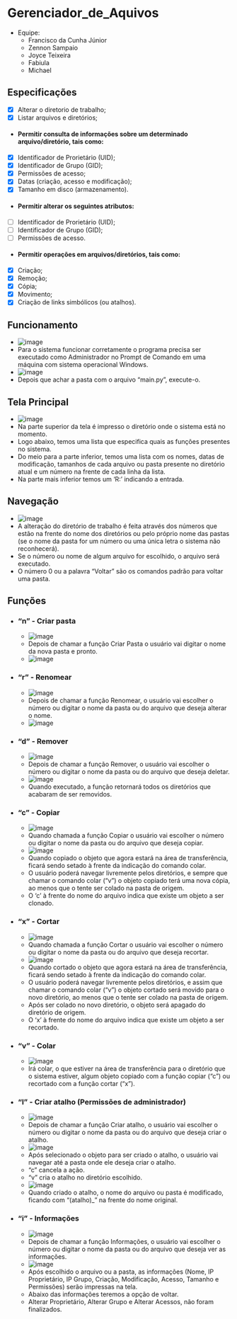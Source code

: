 # Gerenciador_de_Aquivos
- Equipe:
  - Francisco da Cunha Júnior
  - Zennon Sampaio
  - Joyce Teixeira
  - Fabiula
  - Michael

## Especificações
- [x] Alterar o diretorio de trabalho;
- [x] Listar arquivos e diretórios;
- #### Permitir consulta de informações sobre um determinado arquivo/diretório, tais como:
 - [x] Identificador de Prorietário (UID);
 - [x] Identificador de Grupo (GID);
 - [x] Permissões de acesso;
 - [x] Datas (criação, acesso e modificação);
 - [x] Tamanho em disco (armazenamento).
- #### Permitir alterar os seguintes atributos:
- [ ] Identificador de Prorietário (UID);
- [ ] Identificador de Grupo (GID);
- [ ] Permissões de acesso.
- #### Permitir operações em arquivos/diretórios, tais como:
- [x] Criação;
- [x] Remoção;
- [x] Cópia;
- [x] Movimento;
- [x] Criação de links simbólicos (ou atalhos).

## Funcionamento
- ![image](https://user-images.githubusercontent.com/101655473/207075800-12500102-5fa0-4682-b71c-7f840d448c3a.png)
- Para o sistema funcionar corretamente o programa precisa ser executado como Administrador no Prompt de Comando em uma máquina com sistema operacional Windows.
- ![image](https://user-images.githubusercontent.com/101655473/207077454-61b25222-eff6-4983-8beb-4f7716f6229a.png)
- Depois que achar a pasta com o arquivo “main.py”, execute-o.

## Tela Principal
- ![image](https://user-images.githubusercontent.com/101655473/207077710-727f38dc-e39f-4ddb-8f1d-c8b137f25c08.png)
- Na parte superior da tela é impresso o diretório onde o sistema está no momento.
- Logo abaixo, temos uma lista que especifica quais as funções presentes no sistema.
- Do meio para a parte inferior, temos uma lista com os nomes, datas de modificação, tamanhos de cada arquivo ou pasta presente no diretório atual e um número na frente de cada linha da lista.
- Na parte mais inferior temos um ‘R:’ indicando a entrada. 

## Navegação
- ![image](https://user-images.githubusercontent.com/101655473/207076837-80b87ef4-c702-47cd-9e38-f45b8eb5082e.png)
- A alteração do diretório de trabalho é feita através dos números que estão na frente do nome dos diretórios ou pelo próprio nome das pastas (se o nome da pasta for um número ou uma única letra o sistema não reconhecerá).
- Se o número ou nome de algum arquivo for escolhido, o arquivo será executado.
- O número 0 ou a palavra “Voltar” são os comandos padrão para voltar uma pasta.

## Funções
- ### “n” - Criar pasta
  - ![image](https://user-images.githubusercontent.com/101655473/207078354-9a299ea8-b11e-49f9-866b-88408afb36ed.png)
  - Depois de chamar a função Criar Pasta o usuário vai digitar o nome da nova pasta e pronto.
  - ![image](https://user-images.githubusercontent.com/101655473/207078578-7c3770c2-f11f-436d-b28b-5293e7c46863.png)
- ### “r” - Renomear
  - ![image](https://user-images.githubusercontent.com/101655473/207079886-b39221a2-974f-4799-bb78-b1558b1ec987.png)
  - Depois de chamar a função Renomear, o usuário vai escolher o número ou digitar o nome da pasta ou do arquivo que deseja alterar o nome.
  - ![image](https://user-images.githubusercontent.com/101655473/207080026-3c33964c-5e3f-437e-b8de-6b54821bf074.png)

- ### “d” - Remover
  - ![image](https://user-images.githubusercontent.com/101655473/207080149-8e4486f8-a7e7-4e2b-aa96-626c4a54892b.png)
  - Depois de chamar a função Remover, o usuário vai escolher o número ou digitar o nome da pasta ou do arquivo que deseja deletar.
  - ![image](https://user-images.githubusercontent.com/101655473/207080277-788355b3-5373-4e7e-81f9-767091041627.png)
  - Quando executado, a função retornará todos os diretórios que acabaram de ser removidos.
  
- ### “c” - Copiar
  - ![image](https://user-images.githubusercontent.com/101655473/207080469-a621d41a-5455-4d2c-8989-0eac6026847f.png)
  - Quando chamada a função Copiar o usuário vai escolher o número ou digitar o nome da pasta ou do arquivo que deseja copiar.
  - ![image](https://user-images.githubusercontent.com/101655473/207081160-ed5acaaf-182c-44c9-80b6-bc5ddd975c40.png)
  - Quando copiado o objeto que agora estará na área de transferência, ficará sendo setado à frente da indicação do comando colar.
  - O usuário poderá navegar livremente pelos diretórios, e sempre que chamar o comando colar (“v”) o objeto copiado terá uma nova cópia, ao menos que o tente ser colado na pasta de origem.
  - O ‘c’ à frente do nome do arquivo indica que existe um objeto a ser clonado.
  
- ### “x” - Cortar
  - ![image](https://user-images.githubusercontent.com/101655473/207081427-4b51063b-926e-4ea1-be39-33d16f85427d.png)
  - Quando chamada a função Cortar o usuário vai escolher o número ou digitar o nome da pasta ou do arquivo que deseja recortar.
  - ![image](https://user-images.githubusercontent.com/101655473/207081578-80cf546d-582c-4707-8454-c2fe3ec7967c.png)
  - Quando cortado o objeto que agora estará na área de transferência, ficará sendo setado à frente da indicação do comando colar.
  - O usuário poderá navegar livremente pelos diretórios, e assim que chamar o comando colar (“v”) o objeto cortado será movido para o novo diretório, ao menos que o tente ser colado na pasta de origem.
  - Após ser colado no novo diretório, o objeto será apagado do diretório de origem.
  - O ‘x’ à frente do nome do arquivo indica que existe um objeto a ser recortado.

- ### “v” - Colar
  - ![image](https://user-images.githubusercontent.com/101655473/207081958-d9707c26-b6e7-48e3-b3fe-44561bb1df5a.png)
  - Irá colar, o que estiver na área de transferência para o diretório que o sistema estiver, algum objeto copiado com a função copiar (“c”) ou recortado com a função cortar (“x”).
  
- ### “l” - Criar atalho (Permissões de administrador)
  - ![image](https://user-images.githubusercontent.com/101655473/207082134-257ba86e-b812-42f6-913e-e80bde65bfeb.png)
  - Depois de chamar a função Criar atalho, o usuário vai escolher o número ou digitar o nome da pasta ou do arquivo que deseja criar o atalho.
  - ![image](https://user-images.githubusercontent.com/101655473/207082229-2d053821-efb3-4355-b6e4-7ea3d51c5661.png)
  - Após selecionado o objeto para ser criado o atalho, o usuário vai navegar até a pasta onde ele deseja criar o atalho.
  - “c” cancela a ação.
  - “v” cria o atalho no diretório escolhido.
  - ![image](https://user-images.githubusercontent.com/101655473/207082429-1320f34e-a082-430c-9633-661ee3383fb7.png)
  - Quando criado o atalho, o nome do arquivo ou pasta é modificado, ficando com “(atalho)_” na frente do nome original.

- ### “i” - Informações
  - ![image](https://user-images.githubusercontent.com/101655473/207082645-594f6270-86d7-473e-b131-5d2d92b426da.png)
  - Depois de chamar a função Informações, o usuário vai escolher o número ou digitar o nome da pasta ou do arquivo que deseja ver as informações.
  - ![image](https://user-images.githubusercontent.com/101655473/207082797-63a1f9b4-6ebe-4e6b-9aa8-dbe7fceb84eb.png)
  - Após escolhido o arquivo ou a pasta, as informações (Nome, IP Proprietário, IP Grupo, Criação, Modificação, Acesso, Tamanho e Permissões) serão impressas na tela.
  - Abaixo das informações teremos a opção de voltar.
  - Alterar Proprietário, Alterar Grupo e Alterar Acessos, não foram finalizados.
